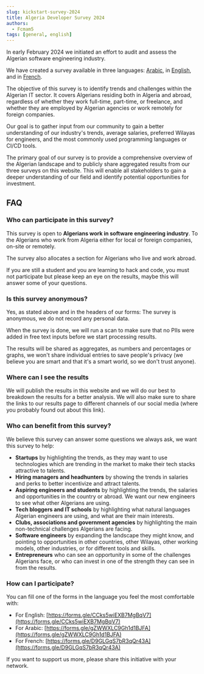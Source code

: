 ```yaml
---
slug: kickstart-survey-2024
title: Algeria Developer Survey 2024
authors: 
  - Fcmam5
tags: [general, english]
---
```


In early February 2024 we initiated an effort to audit and assess the Algerian software engineering industry.

We have created a survey available in three languages: [Arabic](https://forms.gle/gZWWXLC9Gh1d1BJFA), in [English](https://forms.gle/CCks5wiEXB7MgBqV7), and in [French](https://forms.gle/D9GLGqS7bR3qQr43A). 

The objective of this survey is to identify trends and challenges within the Algerian IT sector. It covers Algerians residing both in Algeria and abroad, regardless of whether they work full-time, part-time, or freelance, and whether they are employed by Algerian agencies or work remotely for foreign companies.

Our goal is to gather input from our community to gain a better understanding of our industry's trends, average salaries, preferred Wilayas for engineers, and the most commonly used programming languages or CI/CD tools.

The primary goal of our survey is to provide a comprehensive overview of the Algerian landscape and to publicly share aggregated results from our three surveys on this website. This will enable all stakeholders to gain a deeper understanding of our field and identify potential opportunities for investment.


## FAQ

### Who can participate in this survey?

This survey is open to **Algerians work in software engineering industry**. To the Algerians who work from Algeria either for local or foreign companies, on-site or remotely.

The survey also allocates a section for Algerians who live and work abroad.

If you are still a student and you are learning to hack and code, you must not participate but please keep an eye on the results, maybe this will answer some of your questions.

### Is this survey anonymous?

Yes, as stated above and in the headers of our forms: The survey is anonymous, we do not record any personal data.

When the survey is done, we will run a scan to make sure that no PIIs were added in free text inputs before we start processing results.

The results will be shared as aggregates, as numbers and percentages or graphs, we won't share individual entries to save people's privacy (we believe you are smart and that it's a smart world, so we don't trust anyone).

### Where can I see the results

We will publish the results in this website and we will do our best to breakdown the results for a better analysis. We will also make sure to share the links to our results page to different channels of our social media (where you probably found out about this link).

### Who can benefit from this survey?

We believe this survey can answer some questions we always ask, we want this survey to help:

- **Startups** by highlighting the trends, as they may want to use technologies which are trending in the market to make their tech stacks attractive to talents. 
- **Hiring managers and headhunters** by showing the trends in salaries and perks to better incentivize and attract talents.
- **Aspiring engineers and students** by highlighting the trends, the salaries and opportunities in the country or abroad. We want our new engineers to see what other Algerians are using.
- **Tech bloggers and IT schools** by highlighting what natural languages Algerian engineers are using, and what are their main interests.
- **Clubs, associations and government agencies** by highlighting the main non-technical challenges Algerians are facing.
- **Software engineers** by expanding the landscape they might know, and pointing to opportunities in other countries, other Wilayas, other working models, other industries, or for different tools and skills.
- **Entrepreneurs** who can see an opportunity in some of the challenges Algerians face, or who can invest in one of the strength they can see in from the results.

### How can I participate?

You can fill one of the forms in the language you feel the most comfortable with:

- For English: [https://forms.gle/CCks5wiEXB7MgBqV7](https://forms.gle/CCks5wiEXB7MgBqV7)
- For Arabic: [https://forms.gle/gZWWXLC9Gh1d1BJFA](https://forms.gle/gZWWXLC9Gh1d1BJFA)
- For French: [https://forms.gle/D9GLGqS7bR3qQr43A](https://forms.gle/D9GLGqS7bR3qQr43A)

If you want to support us more, please share this initiative with your network.

